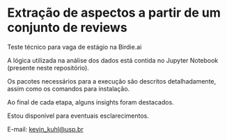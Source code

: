 # Extração de aspectos a partir de um conjunto de reviews

Teste técnico para vaga de estágio na Birdie.ai

A lógica utilizada na análise dos dados está contida no Jupyter Notebook (presente neste repositório).

Os pacotes necessários para a execução são descritos detalhadamente, assim como os comandos para instalação.

Ao final de cada etapa, alguns insights foram destacados.

Estou disponível para eventuais esclarecimentos.

E-mail: kevin_kuhl@usp.br
